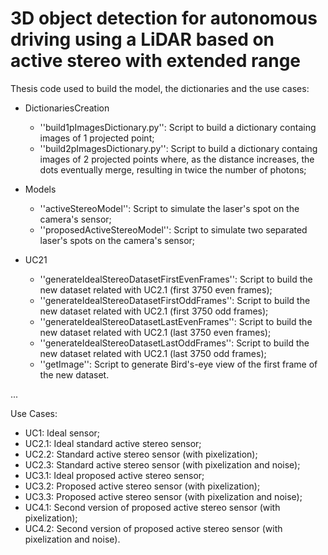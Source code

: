 # 3D object detection for autonomous driving using a LiDAR based on active stereo with extended range
Thesis code used to build the model, the dictionaries and the use cases:

- DictionariesCreation
	- ''build1pImagesDictionary.py'': Script to build a dictionary containg images of 1 projected point;
	- ''build2pImagesDictionary.py'': Script to build a dictionary containg images of 2 projected points where, as the distance increases, the dots eventually merge, resulting in twice the number of photons; 

- Models
	- ''activeStereoModel'': Script to simulate the laser's spot on the camera's sensor; 
	- ''proposedActiveStereoModel'': Script to simulate two separated laser's spots on the camera's sensor;

- UC21
	- ''generateIdealStereoDatasetFirstEvenFrames'': Script to build the new dataset related with UC2.1 (first 3750 even frames);
	- ''generateIdealStereoDatasetFirstOddFrames'': Script to build the new dataset related with UC2.1 (first 3750 odd frames);
	- ''generateIdealStereoDatasetLastEvenFrames'': Script to build the new dataset related with UC2.1 (last 3750 even frames);
	- ''generateIdealStereoDatasetLastOddFrames'': Script to build the new dataset related with UC2.1 (last 3750 odd frames);
	- ''getImage'': Script to generate Bird's-eye view of the first frame of the new dataset.

...

Use Cases:

- UC1: Ideal sensor;
- UC2.1: Ideal standard active stereo sensor;
- UC2.2: Standard active stereo sensor (with pixelization);
- UC2.3: Standard active stereo sensor (with pixelization and noise);
- UC3.1: Ideal proposed active stereo sensor;
- UC3.2: Proposed active stereo sensor (with pixelization);
- UC3.3: Proposed active stereo sensor (with pixelization and noise);
- UC4.1: Second version of proposed active stereo sensor (with pixelization);
- UC4.2: Second version of proposed active stereo sensor (with pixelization and noise).

